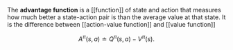The **advantage function** is a [[function]] of state and action that measures how much better a state-action pair is than the average value at that state. It is the difference between [[action-value function]] and [[value function]]

$$
A^\pi(s, a) \doteq Q^\pi(s, a) - V^\pi(s).
$$